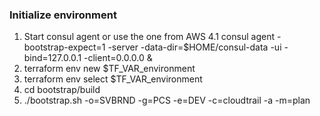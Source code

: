 
### Initialize environment
1. Start consul agent or use the one from AWS
  4.1 consul agent -bootstrap-expect=1 -server -data-dir=$HOME/consul-data -ui -bind=127.0.0.1 -client=0.0.0.0 &
1. terraform env new $TF_VAR_environment
1. terraform env select $TF_VAR_environment
1. cd bootstrap/build
1. ./bootstrap.sh -o=SVBRND -g=PCS -e=DEV -c=cloudtrail -a -m=plan


